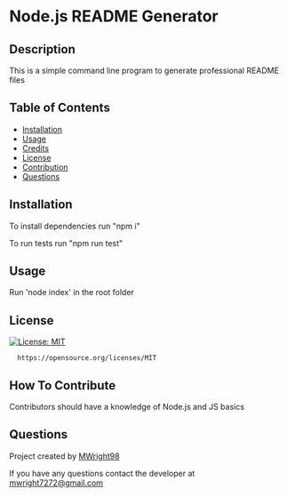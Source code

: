# Node.js README Generator

  ## Description
  This is a simple command line program to generate professional README files

  ## Table of Contents
  - [Installation](#installation)
  - [Usage](#usage)
  - [Credits](#credits)
  - [License](#license)
  - [Contribution](#how-to-contribute)
  - [Questions](#questions)

  ## Installation
  To install dependencies run "npm i"


  To run tests run "npm run test"

  ## Usage
  Run 'node index' in the root folder

  ## License
  [![License: MIT](https://img.shields.io/badge/License-MIT-yellow.svg)](https://opensource.org/licenses/MIT)
      
      https://opensource.org/licenses/MIT

  ## How To Contribute
  Contributors should have a knowledge of Node.js and JS basics

  ## Questions
  Project created by [MWright98](https://github.com/MWright98)

  
  If you have any questions contact the developer at mwright7272@gmail.com
